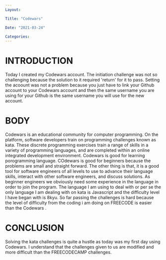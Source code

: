 ```yaml
---
Layout:

Title: "Codewars"

Date: "2021-03-24"

Categories:
---
```


# INTRODUCTION

Today I created my Codewars account. The initiation challenge was not so challenging because the solution to it required 'return' for it to pass. Setting the acoount was not a problem because you just have to link your Github account to your Codewars account and then the same username you are using for your Github is the same username you will use for the new account.

# BODY

Codewars is an educational community for computer programming. On the platform, software developers train on programming challenges known as kata. These discrete programming exercises train a range of skills in a variety of programming languages, and are completed within an online integrated development environment. Codewars is good for learning porogramming language. COdewars is good for beginners because the problems are small and straight forward. The other thing is that, it is a good tool for software engineers of all levels to use to advance their language skills, interact with other software engineers, and discuss solutions. As beginner engineers we obviously need some experience in the language in order to join the program. The language I am using to deal with or per se the only language I am dealing with on kata is Javascript and the difficulty level I have began with is 8kyu. So far passing the challenges is hard because the level of difficulty from the coding i am doing on FREECODE is easier than the Codewars .

# CONCLUSION

Solving the kata challenges is quite a hustle as today was my first day using Codewars. I understand that the challenges given to us are modified and more difficult than the FREECODECAMP challenges.
